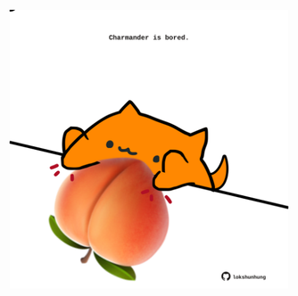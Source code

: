 <!-- built at 14/12/2022, 04:01:03 UTC -->
<p align="center">
  <img width="500" height="500" src="./ReadmeImage.svg">
</p>

